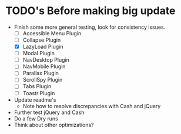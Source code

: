 # TODO's Before making big update
- Finish some more general testing, look for consistency issues.
  - [ ] Accessible Menu Plugin
  - [ ] Collapse Plugin
  - [x] LazyLoad Plugin
  - [ ] Modal Plugin
  - [ ] NavDesktop Plugin
  - [ ] NavMobile Plugin
  - [ ] Parallax Plugin
  - [ ] ScrollSpy Plugin
  - [ ] Tabs Plugin
  - [ ] Toastr Plugin

- Update readme's
    - Note how to resolve discrepancies with Cash and jQuery
- Further test jQuery and Cash
- Do a few Dry runs
- Think about other optimizations?
